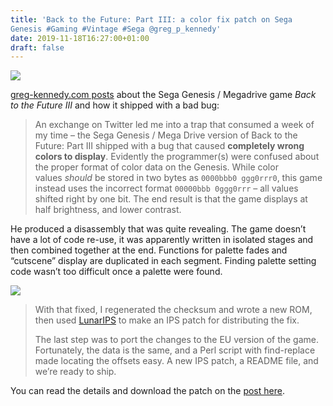 ```yaml
---
title: 'Back to the Future: Part III: a color fix patch on Sega
Genesis #Gaming #Vintage #Sega @greg_p_kennedy'
date: 2019-11-18T16:27:00+01:00
draft: false
---
```


![](https://cdn-blog.adafruit.com/uploads/2019/11/Untitled-54.png)

[greg-kennedy.com posts](https://greg-kennedy.com/wordpress/2019/11/12/back-to-the-future-part-iii-color-fix-patch/) about the Sega Genesis / Megadrive game _Back to the Future III_ and how it shipped with a bad bug:

> An exchange on Twitter led me into a trap that consumed a week of my time – the Sega Genesis / Mega Drive version of Back to the Future: Part III shipped with a bug that caused **completely wrong colors to display**. Evidently the programmer(s) were confused about the proper format of color data on the Genesis. While color values _should_ be stored in two bytes as `0000bbb0 ggg0rrr0`, this game instead uses the incorrect format `00000bbb 0ggg0rrr` – all values shifted right by one bit. The end result is that the game displays at half brightness, and lower contrast.

He produced a disassembly that was quite revealing. The game doesn’t have a lot of code re-use, it was apparently written in isolated stages and then combined together at the end. Functions for palette fades and “cutscene” display are duplicated in each segment. Finding palette setting code wasn’t too difficult once a palette were found.

![](https://greg-kennedy.com/wordpress/wp-content/uploads/2019/11/BttF3-Stage1Compare.png)

> With that fixed, I regenerated the checksum and wrote a new ROM, then used [LunarIPS](https://fusoya.eludevisibility.org/lips/) to make an IPS patch for distributing the fix.
> 
> The last step was to port the changes to the EU version of the game. Fortunately, the data is the same, and a Perl script with find-replace made locating the offsets easy. A new IPS patch, a README file, and we’re ready to ship.

You can read the details and download the patch on the [post here](https://greg-kennedy.com/wordpress/2019/11/12/back-to-the-future-part-iii-color-fix-patch/).